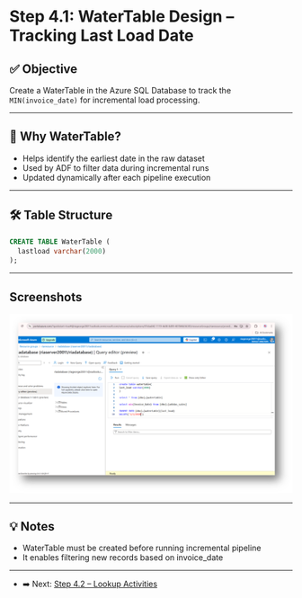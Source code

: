 # Step 4.1: WaterTable Design – Tracking Last Load Date

## ✅ Objective
Create a WaterTable in the Azure SQL Database to track the `MIN(invoice_date)` for incremental load processing.

---

## 🧠 Why WaterTable?
- Helps identify the earliest date in the raw dataset
- Used by ADF to filter data during incremental runs
- Updated dynamically after each pipeline execution

---

## 🛠️ Table Structure
```sql
CREATE TABLE WaterTable (
  lastload varchar(2000)
);
```
---

## Screenshots

![alt text](/images/image41.png)

---

## 💡 Notes
- WaterTable must be created before running incremental pipeline
- It enables filtering new records based on invoice_date

---

- ➡️ Next: [Step 4.2 – Lookup Activities](./2_Lookup_Activities.md)

